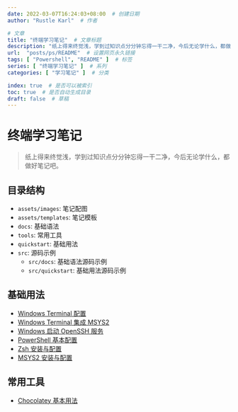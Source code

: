 ```yaml
---
date: 2022-03-07T16:24:03+08:00  # 创建日期
author: "Rustle Karl"  # 作者

# 文章
title: "终端学习笔记"  # 文章标题
description: "纸上得来终觉浅，学到过知识点分分钟忘得一干二净，今后无论学什么，都做好笔记吧。"
url:  "posts/ps/README"  # 设置网页永久链接
tags: [ "Powershell", "README" ]  # 标签
series: [ "终端学习笔记" ]  # 系列
categories: [ "学习笔记" ]  # 分类

index: true  # 是否可以被索引
toc: true  # 是否自动生成目录
draft: false  # 草稿
---
```


# 终端学习笔记

> 纸上得来终觉浅，学到过知识点分分钟忘得一干二净，今后无论学什么，都做好笔记吧。

## 目录结构

- `assets/images`: 笔记配图
- `assets/templates`: 笔记模板
- `docs`: 基础语法
- `tools`: 常用工具
- `quickstart`: 基础用法
- `src`: 源码示例
  - `src/docs`: 基础语法源码示例
  - `src/quickstart`: 基础用法源码示例

## 基础用法

- [Windows Terminal 配置](docs/windows_terminal_config.md)
- [Windows Terminal 集成 MSYS2](quickstart/msys2.md)
- [Windows 启动 OpenSSH 服务](libraries/standard/openssh.md)
- [PowerShell 基本配置](docs/powershell.md)
- [Zsh 安装与配置](docs/zsh.md)
- [MSYS2 安装与配置](docs/msys2.md)

## 常用工具

- [Chocolatey 基本用法](tools/choco.md)

